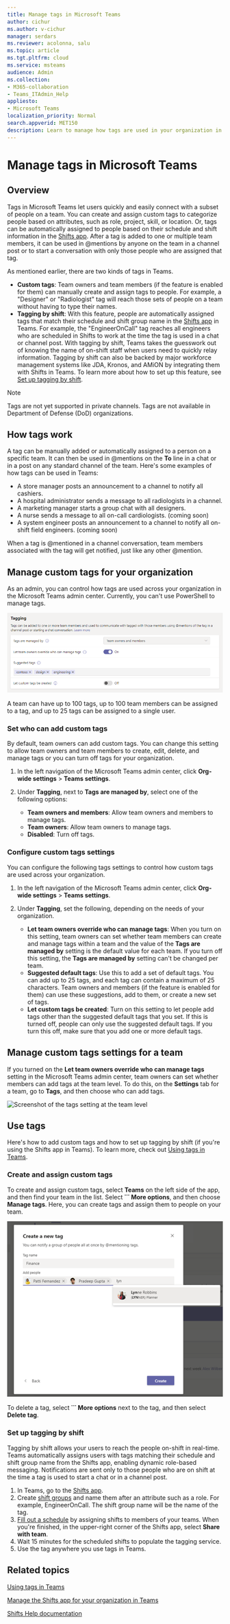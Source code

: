 ```yaml
---
title: Manage tags in Microsoft Teams
author: cichur
ms.author: v-cichur
manager: serdars
ms.reviewer: acolonna, salu
ms.topic: article
ms.tgt.pltfrm: cloud
ms.service: msteams
audience: Admin
ms.collection: 
- M365-collaboration
- Teams_ITAdmin_Help
appliesto: 
- Microsoft Teams
localization_priority: Normal
search.appverid: MET150
description: Learn to manage how tags are used in your organization in Microsoft Teams. 
---
```


# Manage tags in Microsoft Teams

## Overview

Tags in Microsoft Teams let users quickly and easily connect with a subset of people on a team. You can create and assign custom tags to categorize people based on attributes, such as role, project, skill, or location. Or, tags can be automatically assigned to people based on their schedule and shift information in the [Shifts app](https://support.microsoft.com/office/apps-and-services-cc1fba57-9900-4634-8306-2360a40c665b?#PickTab=Shifts). After a tag is added to one or multiple team members, it can be used in @mentions by anyone on the team in a channel post or to start a conversation with only those people who are assigned that tag.

As mentioned earlier, there are two kinds of tags in Teams.

- **Custom tags**: Team owners and team members (if the feature is enabled for them) can manually create and assign tags to people. For example, a "Designer" or "Radiologist" tag will reach those sets of people on a team without having to type their names.
- **Tagging by shift**: With this feature, people are automatically assigned tags that match their schedule and shift group name in the [Shifts app](https://support.microsoft.com/office/get-started-in-shifts-5f3e30d8-1821-4904-be26-c3cd25a497d6#bkmk_openshiftsappdesktop) in Teams. For example, the "EngineerOnCall" tag reaches all engineers who are scheduled in Shifts to work at the time the tag is used in a chat or channel post. With tagging by shift, Teams takes the guesswork out of knowing the name of on-shift staff when users need to quickly relay information. Tagging by shift can also be backed by major workforce management systems like JDA, Kronos, and AMiON by integrating them with Shifts in Teams. To learn more about how to set up this feature, see [Set up tagging by shift](#set-up-tagging-by-shift).

> [!NOTE]
> Tags are not yet supported in private channels. Tags are not available in Department of Defense (DoD) organizations. 

## How tags work

A tag can be manually added or automatically assigned to a person on a specific team. It can then be used in @mentions on the **To** line in a chat or in a post on any standard channel of the team. Here's some examples of how tags can be used in Teams:

- A store manager posts an announcement to a channel to notify all cashiers.
- A hospital administrator sends a message to all radiologists in a channel.
- A marketing manager starts a group chat with all designers.
- A nurse sends a message to all on-call cardiologists. (coming soon)
- A system engineer posts an announcement to a channel to notify all on-shift field engineers. (coming soon)

When a tag is @mentioned in a channel conversation, team members associated with the tag will get notified, just like any other @mention.

## Manage custom tags for your organization

As an admin, you can control how tags are used across your organization in the Microsoft Teams admin center. Currently, you can't use PowerShell to manage tags.

![Screenshot of tagging settings in the Microsoft Teams admin center](media/manage-tags-admin-settings.png)

A team can have up to 100 tags, up to 100 team members can be assigned to a tag, and up to 25 tags can be assigned to a single user. 

### Set who can add custom tags

By default, team owners can add custom tags. You can change this setting to allow team owners and team members to create, edit, delete, and manage tags or you can turn off tags for your organization.

1. In the left navigation of the Microsoft Teams admin center, click **Org-wide settings** > **Teams settings**.
2. Under **Tagging**, next to **Tags are managed by**, select one of the following options:

    - **Team owners and members**: Allow team owners and members to manage tags.
    - **Team owners**: Allow team owners to manage tags.
    - **Disabled**: Turn off tags.

### Configure custom tags settings

You can configure the following tags settings to control how custom tags are used across your organization.

1. In the left navigation of the Microsoft Teams admin center, click **Org-wide settings** > **Teams settings**.
2. Under **Tagging**, set the following, depending on the needs of your organization.

    - **Let team owners override who can manage tags**: When you turn on this setting, team owners can set whether team members can create and manage tags within a team and the value of the **Tags are managed by** setting is the default value for each team. If you turn off this setting, the **Tags are managed by** setting can't be changed per team.
    - **Suggested default tags**: Use this to add a set of default tags. You can add up to 25 tags, and each tag can contain a maximum of 25 characters. Team owners and members (if the feature is enabled for them) can use these suggestions, add to them, or create a new set of tags.
    - **Let custom tags be created**: Turn on this setting to let people add tags other than the suggested default tags that you set. If this is turned off, people can only use the suggested default tags. If you turn this off, make sure that you add one or more default tags.

## Manage custom tags settings for a team

If you turned on the **Let team owners override who can manage tags** setting in the Microsoft Teams admin center, team owners can set whether members can add tags at the team level. To do this, on the **Settings** tab for a team, go to **Tags**, and then choose who can add tags.

![Screenshot of the tags setting at the team level](media/manage-tags-team-settings.png)

## Use tags

Here's how to add custom tags and how to set up tagging by shift (if you're using the Shifts app in Teams). To learn more, check out [Using tags in Teams](https://support.office.com/article/using-tags-in-teams-667bd56f-32b8-4118-9a0b-56807c96d91e).

### Create and assign custom tags

To create and assign custom tags, select **Teams** on the left side of the app, and then find your team in the list. Select **˙˙˙ More options**, and then choose **Manage tags**. Here, you can create tags and assign them to people on your team.

![Screenshot of how to apply tags in the Teams client ](media/manage-tags-teams.png)

To delete a tag, select **˙˙˙ More options** next to the tag, and then select **Delete tag**.

### Set up tagging by shift

Tagging by shift allows your users to reach the people on-shift in real-time. Teams automatically assigns users with tags matching their schedule and shift group name from the Shifts app, enabling dynamic role-based messaging. Notifications are sent only to those people who are on shift at the time a tag is used to start a chat or in a channel post. 

1. In Teams, go to the [Shifts app](https://support.microsoft.com/office/get-started-in-shifts-5f3e30d8-1821-4904-be26-c3cd25a497d6#bkmk_openshiftsappdesktop).
2. Create [shift groups](https://support.microsoft.com/office/fill-out-a-schedule-in-shifts-2d58df9b-1c6c-4c84-b0c3-835de7ad13ea#bkmk_organizeshiftsbygroup) and name them after an attribute such as a role. For example, EngineerOnCall. The shift group name will be the name of the tag.
3. [Fill out a schedule](https://support.microsoft.com/office/fill-out-a-schedule-in-shifts-2d58df9b-1c6c-4c84-b0c3-835de7ad13ea) by assigning shifts to members of your teams. When you're finished, in the upper-right corner of the Shifts app, select **Share with team**.
4. Wait 15 minutes for the scheduled shifts to populate the tagging service.
5. Use the tag anywhere you use tags in Teams.

## Related topics

[Using tags in Teams](https://support.office.com/article/using-tags-in-teams-667bd56f-32b8-4118-9a0b-56807c96d91e)

[Manage the Shifts app for your organization in Teams](expand-teams-across-your-org/shifts/manage-the-shifts-app-for-your-organization-in-teams.md)

[Shifts Help documentation](https://support.microsoft.com/office/apps-and-services-cc1fba57-9900-4634-8306-2360a40c665b)
